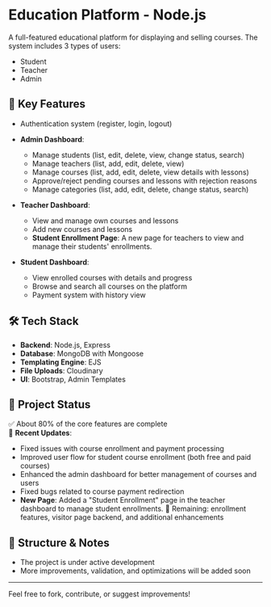 # Education Platform - Node.js

A full-featured educational platform for displaying and selling courses. The system includes 3 types of users:
- Student
- Teacher
- Admin

## 🚀 Key Features

- Authentication system (register, login, logout)
- **Admin Dashboard**:
  - Manage students (list, edit, delete, view, change status, search)
  - Manage teachers (list, add, edit, delete, view)
  - Manage courses (list, add, edit, delete, view details with lessons)
  - Approve/reject pending courses and lessons with rejection reasons
  - Manage categories (list, add, edit, delete, change status, search)
- **Teacher Dashboard**:
  - View and manage own courses and lessons
  - Add new courses and lessons
  - **Student Enrollment Page**: A new page for teachers to view and manage their students' enrollments.

- **Student Dashboard**:
  - View enrolled courses with details and progress
  - Browse and search all courses on the platform
  - Payment system with history view

## 🛠️ Tech Stack

- **Backend**: Node.js, Express
- **Database**: MongoDB with Mongoose
- **Templating Engine**: EJS
- **File Uploads**: Cloudinary
- **UI**: Bootstrap, Admin Templates

## 📌 Project Status

✅ About 80% of the core features are complete  
🔧 **Recent Updates**: 
  - Fixed issues with course enrollment and payment processing
  - Improved user flow for student course enrollment (both free and paid courses)
  - Enhanced the admin dashboard for better management of courses and users
  - Fixed bugs related to course payment redirection
  - **New Page**: Added a "Student Enrollment" page in the teacher dashboard to manage student enrollments.
🔧 Remaining: enrollment features, visitor page backend, and additional enhancements

## 📁 Structure & Notes

- The project is under active development
- More improvements, validation, and optimizations will be added soon

---

Feel free to fork, contribute, or suggest improvements!

